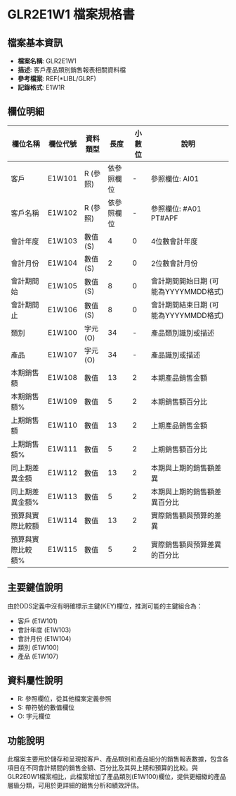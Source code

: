 # GLR2E1W1 檔案規格書

## 檔案基本資訊
- **檔案名稱**: GLR2E1W1
- **描述**: 客戶產品類別銷售報表相關資料檔
- **參考檔案**: REF(*LIBL/GLRF)
- **記錄格式**: E1W1R

## 欄位明細

| 欄位名稱 | 欄位代號 | 資料類型 | 長度 | 小數位 | 說明 |
|---------|---------|---------|------|-------|------|
| 客戶 | E1W101 | R (參照) | 依參照欄位 | - | 參照欄位: AI01 |
| 客戶名稱 | E1W102 | R (參照) | 依參照欄位 | - | 參照欄位: #A01 PT#APF |
| 會計年度 | E1W103 | 數值(S) | 4 | 0 | 4位數會計年度 |
| 會計月份 | E1W104 | 數值(S) | 2 | 0 | 2位數會計月份 |
| 會計期間始 | E1W105 | 數值(S) | 8 | 0 | 會計期間開始日期 (可能為YYYYMMDD格式) |
| 會計期間止 | E1W106 | 數值(S) | 8 | 0 | 會計期間結束日期 (可能為YYYYMMDD格式) |
| 類別 | E1W100 | 字元(O) | 34 | - | 產品類別識別或描述 |
| 產品 | E1W107 | 字元(O) | 34 | - | 產品識別或描述 |
| 本期銷售額 | E1W108 | 數值 | 13 | 2 | 本期產品銷售金額 |
| 本期銷售額% | E1W109 | 數值 | 5 | 2 | 本期銷售額百分比 |
| 上期銷售額 | E1W110 | 數值 | 13 | 2 | 上期產品銷售金額 |
| 上期銷售額% | E1W111 | 數值 | 5 | 2 | 上期銷售額百分比 |
| 同上期差異金額 | E1W112 | 數值 | 13 | 2 | 本期與上期的銷售額差異 |
| 同上期差異金額% | E1W113 | 數值 | 5 | 2 | 本期與上期的銷售額差異百分比 |
| 預算與實際比較額 | E1W114 | 數值 | 13 | 2 | 實際銷售額與預算的差異 |
| 預算與實際比較額% | E1W115 | 數值 | 5 | 2 | 實際銷售額與預算差異的百分比 |

## 主要鍵值說明
由於DDS定義中沒有明確標示主鍵(KEY)欄位，推測可能的主鍵組合為：
- 客戶 (E1W101)
- 會計年度 (E1W103)
- 會計月份 (E1W104)
- 類別 (E1W100)
- 產品 (E1W107)

## 資料屬性說明
- R: 參照欄位，從其他檔案定義參照
- S: 帶符號的數值欄位
- O: 字元欄位

## 功能說明
此檔案主要用於儲存和呈現按客戶、產品類別和產品細分的銷售報表數據，包含各項目在不同會計期間的銷售金額、百分比及其與上期和預算的比較。與GLR2E0W1檔案相比，此檔案增加了產品類別(E1W100)欄位，提供更細緻的產品層級分類，可用於更詳細的銷售分析和績效評估。 